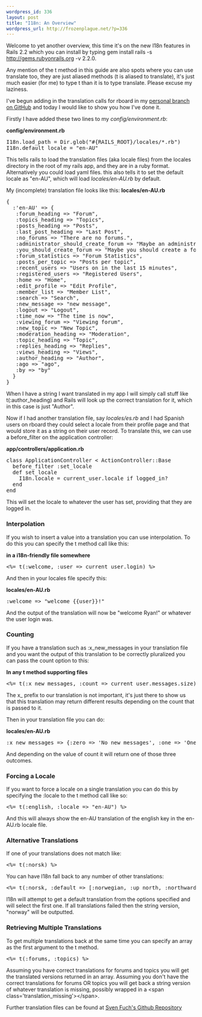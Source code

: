 ```yaml
--- 
wordpress_id: 336
layout: post
title: "I18n: An Overview"
wordpress_url: http://frozenplague.net/?p=336
---
```

Welcome to yet another overview, this time it's on the new I18n features in Rails 2.2 which you can install by typing <span class='term'>gem install rails -s http://gems.rubyonrails.org -v 2.2.0</span>.

Any mention of the <span class='term'>t</span> method in this guide are also spots where you can use <span class='term'>translate</span> too, they are just aliased methods (t is aliased to translate), it's just much easier (for me) to type t than it is to type translate. Please excuse my laziness.

I've begun adding in the translation calls for rboard in my <a href='http://github.com/radar/rboard/tree/radar'>personal branch on GitHub</a> and today I would like to show you how I've done it.

Firstly I have added these two lines to my <i>config/environment.rb</i>:

<b>config/environment.rb</b>
<pre lang='rails'>
I18n.load_path = Dir.glob("#{RAILS_ROOT}/locales/*.rb")
I18n.default_locale = "en-AU"
</pre>

This tells rails to load the translation files (aka locale files) from the locales directory in the root of my rails app, and they are in a ruby format. Alternatively you could load yaml files. this also tells it to set the default locale as "en-AU", which will load <i>locales/en-AU.rb</i> by default.


My (incomplete) translation file looks like this:
<b>locales/en-AU.rb</b>
<pre lang='rails'>
{
  :'en-AU' => {
   :forum_heading => "Forum",
   :topics_heading => "Topics",
   :posts_heading => "Posts",
   :last_post_heading => "Last Post",
   :no_forums => "There are no forums.", 
   :administrator_should_create_forum => "Maybe an administrator should create one.",
   :you_should_create_forum => "Maybe you should create a forum.",
   :forum_statistics => "Forum Statistics",
   :posts_per_topic => "Posts per topic",
   :recent_users => "Users on in the last 15 minutes",
   :registered_users => "Registered Users",
   :home => "Home",
   :edit_profile => "Edit Profile",
   :member_list => "Member List",
   :search => "Search",
   :new_message => "new message",
   :logout => "Logout",
   :time_now => "The time is now",
   :viewing_forum => "Viewing forum",
   :new_topic => "New Topic",
   :moderation_heading => "Moderation",
   :topic_heading => "Topic",
   :replies_heading => "Replies",
   :views_heading => "Views",
   :author_heading => "Author",
   :ago => "ago",
   :by => "by"
  }
}
</pre>

When I have a string I want translated in my app I will simply call stuff like <span class='term'>t(:author_heading)</span> and Rails will look up the correct translation for it, which in this case is just "Author".

Now if I had another translation file, say <i>locales/es.rb</i> and I had Spanish users on rboard they could select a locale from their profile page and that would store it as a string on their user record. To translate this, we can use a before_filter on the application controller:

<b>app/controllers/application.rb</b>
<pre lang='rails'>
class ApplicationController < ActionController::Base
  before_filter :set_locale
  def set_locale
    I18n.locale = current_user.locale if logged_in?
  end
end
</pre>

This will set the locale to whatever the user has set, providing that they are logged in.

<h3>Interpolation</h3>

If you wish to insert a value into a translation you can use interpolation. To do this you can specify the t method call like this:

<b>in a i18n-friendly file somewhere</b>
<pre lang='rails'>
<%= t(:welcome, :user => current_user.login) %>
</pre>

And then in your locales file specify this:

<b>locales/en-AU.rb</b>
<pre lang='rails'>
:welcome => "welcome {{user}}!"
</pre>

And the output of the translation will now be "welcome Ryan!" or whatever the user login was.


<h3>Counting</h3>

If you have a translation such as <span class='term'>:x_new_messages</span> in your translation file and you want the output of this translation to be correctly pluralized you can pass the count option to this:

<b>In any <span class='term'>t</span> method supporting files</b>
<pre lang='rails'>
<%= t(:x_new_messages, :count => current_user.messages.size) %>
</pre>

The <span class='term'>x_</span> prefix to our translation is not important, it's just there to show us that this translation may return different results depending on the count that is passed to it.

Then in your translation file you can do:

<b>locales/en-AU.rb</b>
<pre lang='rails'>
:x_new_messages => {:zero => 'No new messages', :one => 'One new message', :other => '{{count}} new messages'}
</pre>


And depending on the value of count it will return one of those three outcomes.

<h3>Forcing a Locale</h3>

If you want to force a locale on a single translation you can do this by specifying the <span class='term'>:locale</option> to the t method call like so:

<pre lang='rails'>
<%= t(:english, :locale => "en-AU") %>
</pre>

And this will always show the en-AU translation of the english key in the en-AU.rb locale file.

<h3>Alternative Translations</h3>

If one of your translations does not match like:

<pre lang='rails'>
<%= t(:norsk) %>
</pre>

You can have I18n fall back to any number of other translations:

<pre lang='rails'>
<%= t(:norsk, :default => [:norwegian, :up_north, :northwards, "norway"]) %>
</pre>

I18n will attempt to get a default translation from the options specified and will select the first one. If all translations failed then the string version, "norway" will be outputted.

<h3>Retrieving Multiple Translations</h3>

To get multiple translations back at the same time you can specify an array as the first argument to the t method.

<pre lang='rails'>
<%= t(:forums, :topics) %>
</pre>

Assuming you have correct translations for forums and topics you will get the translated versions returned in an array. Assuming you don't have the correct translations for forums OR topics you will get back a string version of whatever translation is missing, possibly wrapped in a <span class='term'>&lt;span class='translation_missing'&gt;&lt;/span&gt;</span>.


Further translation files can be found at <a href='http://github.com/svenfuchs/rails-i18n/tree/master/rails'>Sven Fuch's Github Repository</a>
